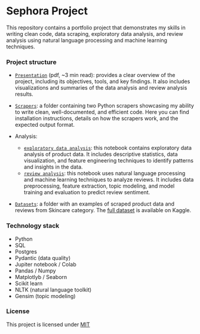 # Sephora Project

This repository contains a portfolio project that demonstrates my skills in writing clean code, data scraping, exploratory data analysis, and review analysis using natural language processing and machine learning techniques.

### Project structure

- [`Presentation`](https://github.com/nadyinky/sephora-analysis/blob/main/sephora_presentation.pdf) (pdf, ~3 min read): provides a clear overview of the project, including its objectives, tools, and key findings. It also includes visualizations and summaries of the data analysis and review analysis results.

- [`Scrapers`](https://github.com/nadyinky/sephora-analysis/tree/main/sephora_scraper): a folder containing two Python scrapers showcasing my ability to write clean, well-documented, and efficient code. Here you can find installation instructions, details on how the scrapers work, and the expected output format.

- Analysis:
  - [`exploratory data analysis`](https://github.com/nadyinky/sephora-analysis/blob/main/sephora_eda.ipynb): this notebook contains exploratory data analysis of product data. It includes descriptive statistics, data visualization, and feature engineering techniques to identify patterns and insights in the data.
  - [`review analysis`](https://github.com/nadyinky/sephora-analysis/blob/main/sephora_nlp_ml_review_analysis.ipynb): this notebook uses natural language processing and machine learning techniques to analyze reviews. It includes data preprocessing, feature extraction, topic modeling, and model training and evaluation to predict review sentiment.
  
- [`Datasets`](https://github.com/nadyinky/sephora-analysis/tree/main/datasets): a folder with an examples of scraped product data and reviews from Skincare category. The [full dataset](https://www.kaggle.com/datasets/nadyinky/sephora-products-and-skincare-reviews) is available on Kaggle.

### Technology stack
* Python
* SQL
* Postgres
* Pydantic (data quality)
* Jupiter notebook / Colab
* Pandas / Numpy
* Matplotlyb / Seaborn
* Scikit learn
* NLTK (natural language toolkit)
* Gensim (topic modeling)

### License
This project is licensed under [MIT](https://github.com/nadyinky/sephora-analysis/blob/main/LICENSE)

